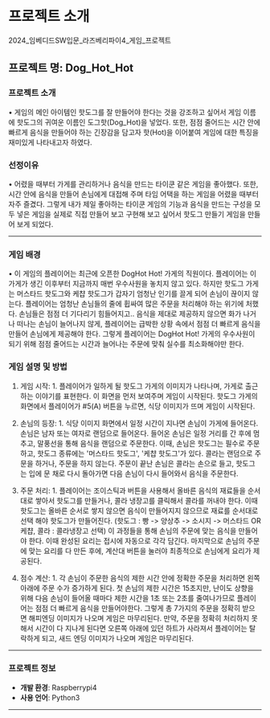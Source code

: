 # 프로젝트 소개
2024_임베디드SW입문_라즈베리파이4_게임_프로젝트

## 프로젝트 명: Dog_Hot_Hot

### 프로젝트 소개
• 게임의 메인 아이템인 핫도그를 잘 만들어야 한다는 것을 강조하고 싶어서 게임 이름에 
   핫도그의 귀여운 이름인 도그핫(Dog_Hot)을 넣었다. 또한, 점점 줄어드는 시간 안에 
   빠르게 음식을 만들어야 하는 긴장감을 담고자 핫(Hot)을 이어붙여 게임에 대한 특징을 
   재미있게 나타내고자 하였다.

### 선정이유
• 어렸을 때부터 가게를 관리하거나 음식을 만드는 타이쿤 같은 게임을 좋아했다. 또한, 
  시간 안에 음식을 만들어 손님에게 대접해 주며 타임 어택을 하는 게임을 어렸을 때부터 
  자주 즐겼다. 그렇게 내가 제일 좋아하는 타이쿤 게임의 기능과 음식을 만드는 
  구성을 모두 넣은 게임을 실제로 직접 만들어 보고 구현해 보고 싶어서 핫도그 만들기 
  게임을 만들어 보게 되었다.

---
### 게임 배경
• 이 게임의 플레이어는 최근에 오픈한 DogHot Hot! 가게의 직원이다.
  플레이어는 이 가게가 생긴 이후부터 지금까지 매번 우수사원을 놓치지 않고 있다.
  하지만 핫도그 가게는 머스타드 핫도그와 케챱 핫도그가 갑자기 엄청난 인기를 
  끌게 되어 손님이 끊이지 않는다. 플레이어는 엄청난 손님들의 줄에 휩싸여 많은 주문을 
  처리해야 하는 위기에 처했다. 손님들은 점점 더 기다리기 힘들어지고.. 음식을 제대로
  제공하지 않으면 화가 나거나 떠나는 손님이 늘어나지 않게, 플레이어는 급박한 상황 
  속에서 점점 더 빠르게 음식을 만들어 손님에게 제공해야 한다. 그렇게 플레이어는 
  DogHot Hot! 가게의 우수사원이 되기 위해 점점 줄어드는 시간과 늘어나는 주문에 
  맞춰 실수를 최소화해야만 한다.


### 게임 설명 및 방법
1. 게임 시작: 1. 플레이어가 일하게 될 핫도그 가게의 이미지가 나타나며, 가게로 
		   출근하는 이야기를 표현한다. 이 화면을 먼저 보여주며 게임이 시작된다.
  	   핫도그 가게의 화면에서 플레이어가 #5(A) 버튼을 누르면, 
		   식당 이미지가 뜨며 게임이 시작된다.

2. 손님의 등장: 1. 식당 이미지 화면에서 일정 시간이 지나면 손님이 가게에 들어온다.
		     손님은 남자 또는 여자로 랜덤으로 들어온다. 들어온 손님은 일정 
		     거리를 간 후에 멈추고, 말풍선을 통해 음식을 랜덤으로 주문한다.
		     이때, 손님은 핫도그는 필수로 주문하고, 핫도그 종류에는 
		     '머스타드 핫도그', '케챱 핫도그'가 있다. 콜라는 랜덤으로 주문을 
		     하거나, 주문을 하지 않는다. 주문이 끝난 손님은 콜라는 손으로 들고,
		     핫도그는 입에 문 채로 다시 돌아가면 다음 손님이 다시 들어와서 
		     음식을 주문한다.

3. 주문 처리: 1. 플레이어는 조이스틱과 버튼을 사용해서 올바른 음식의 재료들을 
		    순서대로 쌓아서 핫도그를 만들거나, 콜라 냉장고를 클릭해서 콜라를 
              꺼내야 한다. 이때 핫도그는 올바른 순서로 쌓지 않으면 음식이 
  	   만들어지지 않으므로 재료를 순서대로 선택 해야 핫도그가 만들어진다. 		    (핫도그 : 빵 -> 양상추 -> 소시지 -> 머스타드 OR 케챱, 
		    콜라 : 콜라냉장고 선택) 이 과정들을 통해 손님의 주문에 맞는 음식을
		    만들어야 한다. 이때 완성된 요리는 접시에 자동으로 각각 담긴다. 
  	    마지막으로 손님의 주문에 맞는 요리를 다 만든 후에, 계산대 버튼을
	            눌러야 최종적으로 손님에게 요리가 제공된다.

4. 점수 계산: 1. 각 손님이 주문한 음식의 제한 시간 안에 정확한 주문을 처리하면 왼쪽
		    아래에 주문 수가 증가하게 된다. 첫 손님의 제한 시간은 15초지만, 
		    난이도 상향을 위해 다음 손님이 들어올 때마다 제한 시간을 1초 또는
 		    2초를 줄여나가므로 플레이어는 점점 더 빠르게 음식을 만들어야한다.
    	    그렇게 총 7가지의 주문을 정확히 받으면 해피엔딩 이미지가 나오며 
		    게임은 마무리된다. 만약, 주문을 정확히 처리하지 못해서 시간이 다 
		    지나게 된다면 오른쪽 아래에 있던 하트가 사라져서 플레이어는 
		    탈락하게 되고, 새드 엔딩 이미지가 나오며 게임은 마무리된다.


---

### 프로젝트 정보

- **개발 환경**: Raspberrypi4
- **사용 언어**: Python3

---
